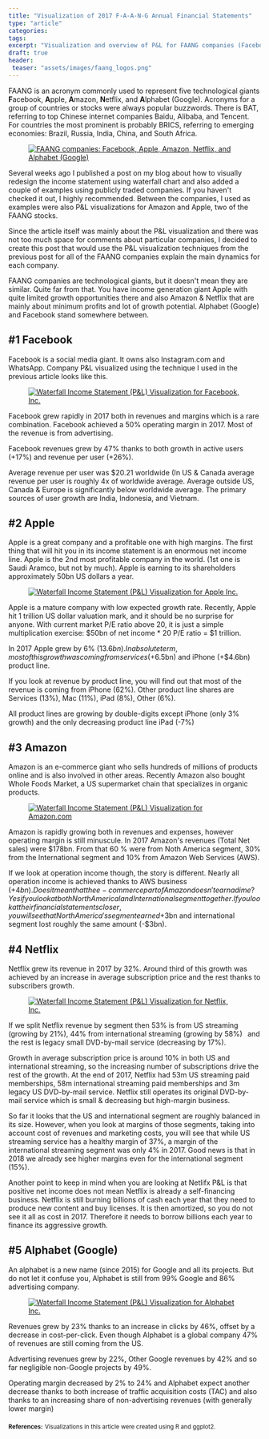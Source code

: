 ```yaml
---
title: "Visualization of 2017 F-A-A-N-G Annual Financial Statements"
type: "article"
categories:
tags:
excerpt: "Visualization and overview of P&L for FAANG companies (Facebook, Apple, Amazon, Netflix, and Alphabet/Google) using 2017 annual financial statements"
draft: true
header: 
 teaser: "assets/images/faang_logos.png"
---
```


FAANG  is an acronym commonly used to represent five technological giants **F**acebook, **A**pple, **A**mazon, **N**etflix, and **A**lphabet (Google). Acronyms for a group of countries or stocks were always popular buzzwords.  There is BAT, referring to top Chinese internet companies Baidu, Alibaba, and Tencent. For countries the most prominent is probably BRICS, referring to emerging economies: Brazil, Russia, India, China, and South Africa. 

<figure>
    <a href="/assets/images/faang_logos.png">
        <img src="/assets/images/faang_logos.png" 
             alt="FAANG companies: Facebook, Apple, Amazon, Netflix, and Alphabet (Google)">
    </a>
</figure>

Several weeks ago I published a post on my blog about how to visually redesign the income statement using waterfall chart and also added a couple of examples using publicly traded companies.  If you haven't checked it out, I highly recommended. Between the companies, I used as examples were also P&L visualizations for Amazon and Apple, two of the FAANG stocks.

Since the article itself was mainly about the P&L visualization and there was not too much space for comments about particular companies, I decided to create this post that would use the P&L visualization techniques from the previous post for all of the FAANG companies explain the main dynamics for each company.

FAANG companies are technological giants, but it doesn't mean they are similar. Quite far from that. You have income generation giant Apple with quite limited growth opportunities there and also Amazon & Netflix that are mainly about minimum profits and lot of growth potential.  Alphabet (Google) and Facebook stand somewhere between.

## #1 Facebook
Facebook is a social media giant. It owns also Instagram.com and WhatsApp. Company P&L visualized using the technique I used in the previous article looks like this.

<figure>
    <a href="/assets/images/waterfall_income_statement_2017_fb.png">
        <img src="/assets/images/waterfall_income_statement_2017_fb.png" 
             alt="Waterfall Income Statement (P&L) Visualization for Facebook, Inc.">
    </a>
</figure>

Facebook grew rapidly in 2017 both in revenues and margins which is a rare combination. Facebook achieved a 50% operating margin in 2017. Most of the revenue is from advertising.⠀

Facebook revenues grew by 47% thanks to both growth in active users (+17%) and revenue per user (+26%). ⠀

Average revenue per user was $20.21 worldwide (In US & Canada average revenue per user is roughly 4x of worldwide average. Average outside US, Canada & Europe is significantly below worldwide average. The primary sources of user growth are India, Indonesia, and Vietnam.

## #2 Apple
Apple is a great company and a profitable one with high margins. The first thing that will hit you in its income statement is an enormous net income line. Apple is the 2nd most profitable company in the world. (1st one is Saudi Aramco, but not by much). Apple is earning to its shareholders approximately 50bn US dollars a year. 

<figure>
    <a href="/assets/images/waterfall_income_statement_2017_aapl.png">
        <img src="/assets/images/waterfall_income_statement_2017_aapl.png" 
             alt="Waterfall Income Statement (P&L) Visualization for Apple Inc.">
    </a>
</figure>

Apple is a mature company with low expected growth rate. Recently, Apple hit 1 trillion US dollar valuation mark, and it should be no surprise for anyone. With current market P/E ratio above 20, it is just a simple multiplication exercise: $50bn of net income * 20 P/E ratio = $1 trillion. ⠀

In 2017 Apple grew by 6% ($13.6bn). In absolute term, most of this growth was coming from services (+$6.5bn) and iPhone (+$4.6bn) product line. 

If you look at revenue by product line, you will find out that most of the revenue is coming from iPhone (62%). Other product line shares are Services (13%), Mac (11%), iPad (8%), Other (6%). 

All product lines are growing by double-digits except iPhone (only 3% growth) and the only decreasing product line iPad (-7%)

## #3 Amazon
Amazon is an e-commerce giant who sells hundreds of millions of products online and is also involved in other areas. Recently Amazon also bought Whole Foods Market, a US supermarket chain that specializes in organic products.

<figure>
    <a href="/assets/images/waterfall_income_statement_2017_amzn.png">
        <img src="/assets/images/waterfall_income_statement_2017_amzn.png" 
             alt="Waterfall Income Statement (P&L) Visualization for Amazon.com">
    </a>
</figure>

Amazon is rapidly growing both in revenues and expenses, however operating margin is still minuscule. In 2017 Amazon's revenues (Total Net sales) were  $178bn. From that 60 % were from Noth America segment, 30% from the International segment and 10% from Amazon Web Services (AWS).

If we look at operation income though, the story is different. Nearly all operation income is achieved thanks to AWS business (+$4bn). Does it mean that the e-commerce part of Amazon doesn't earn a dime? Yes if you look at both North Americal and International segment together. If you look at their financial statements closer, you will see that North America's segment earned +$3bn and international segment lost roughly the same amount (-$3bn).

## #4 Netflix
Netflix grew its revenue in 2017 by 32%. Around third of this growth was achieved by an increase in average subscription price and the rest thanks to subscribers growth.

<figure>
    <a href="/assets/images/waterfall_income_statement_2017_nflx.png">
        <img src="/assets/images/waterfall_income_statement_2017_nflx.png" 
             alt="Waterfall Income Statement (P&L) Visualization for Netflix, Inc.">
    </a>
</figure>

If we split Netflix revenue by segment then 53% is from US streaming (growing by 21%), 44% from international streaming (growing by 58%)⠀and the rest is legacy small DVD-by-mail service (decreasing by 17%).

Growth in average subscription price is around 10% in both US and international streaming, so the increasing number of subscriptions drive the rest of the growth. At the end of 2017, Netflix had 53m US streaming paid memberships, 58m international streaming paid memberships and 3m legacy US DVD-by-mail service. Netflix still operates its original DVD-by-mail service which is small & decreasing but high-margin business.⠀

So far it looks that the US and international segment are roughly balanced in its size. However, when you look at margins of those segments, taking into account cost of revenues and marketing costs, you will see that while US streaming service has a healthy margin of 37%, a margin of the international streaming segment was only 4% in 2017. Good news is that in 2018 we already see higher margins even for the international segment (15%).⠀

Another point to keep in mind when you are looking at Netlifx P&L is that positive net income does not mean Netflix is already a self-financing business. Netflix is still burning billions of cash each year that they need to produce new content and buy licenses. It is then amortized, so you do not see it all as cost in 2017. Therefore it needs to borrow billions each year to finance its aggressive growth.⠀

## #5 Alphabet (Google)
An alphabet is a new name (since 2015) for Google and all its projects. But do not let it confuse you, Alphabet is still from 99% Google and 86% advertising company. ⠀

<figure>
    <a href="/assets/images/waterfall_income_statement_2017_goog.png">
        <img src="/assets/images/waterfall_income_statement_2017_goog.png" 
             alt="Waterfall Income Statement (P&L) Visualization for Alphabet Inc.">
    </a>
</figure>

Revenues grew by 23% thanks to an increase in clicks by 46%, offset by a decrease in cost-per-click. Even though Alphabet is a global company 47% of revenues are still coming from the US.⠀

Advertising revenues grew by 22%, Other Google revenues by 42% and so far negligible non-Google projects by 49%.⠀

Operating margin decreased by 2% to 24% and Alphabet expect another decrease thanks to both increase of traffic acquisition costs (TAC) and also thanks to an increasing share of non-advertising revenues (with generally lower margin)


<sub>**References:**</sub> 
<sub>Visualizations in this article were created using R and ggplot2.</sub>